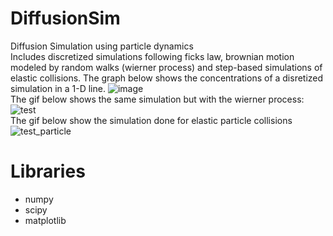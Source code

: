 # DiffusionSim
Diffusion Simulation using particle dynamics
<br>
Includes discretized simulations following ficks law, brownian motion modeled by random walks (wierner process) and step-based simulations of elastic collisions.
The graph below shows the concentrations of a disretized simulation in a 1-D line.
![image](https://github.com/Theod0reWu/DiffusionSim/assets/43049406/2a34b0ae-43e8-4103-a8e4-e7db204f2bc2)
<br>
The gif below shows the same simulation but with the wierner process:
![test](https://github.com/Theod0reWu/DiffusionSim/assets/43049406/f3086a7a-be3d-497c-ba16-ecbeb87c4588)
<br>
The gif below show the simulation done for elastic particle collisions
![test_particle](https://github.com/Theod0reWu/DiffusionSim/assets/43049406/c618f45a-6bdf-4bc7-88b9-2321ade82861)
<br>

# Libraries 
- numpy
- scipy
- matplotlib
